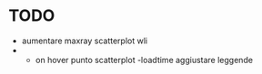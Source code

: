 # TODO

- aumentare maxray scatterplot wli
- 
    - on hover punto scatterplot
-loadtime
    aggiustare leggende
